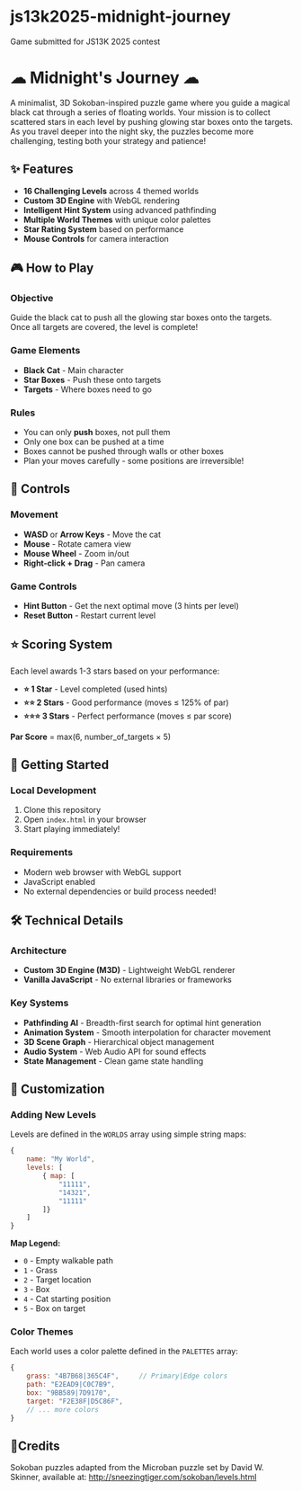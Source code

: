 # js13k2025-midnight-journey
Game submitted for JS13K 2025 contest

# ☁ Midnight's Journey ☁

A minimalist, 3D Sokoban-inspired puzzle game where you guide a magical black cat through a series of floating worlds. Your mission is to collect scattered stars in each level by pushing glowing 
star boxes onto the targets. As you travel deeper into the night sky, the puzzles become more challenging, testing both your strategy and patience!

## ✨ Features

- **16 Challenging Levels** across 4 themed worlds
- **Custom 3D Engine** with WebGL rendering
- **Intelligent Hint System** using advanced pathfinding
- **Multiple World Themes** with unique color palettes
- **Star Rating System** based on performance
- **Mouse Controls** for camera interaction

## 🎮 How to Play

### Objective
Guide the black cat to push all the glowing star boxes onto the targets. Once all targets are covered, the level is complete!

### Game Elements
- **Black Cat** - Main character
- **Star Boxes** - Push these onto targets
- **Targets** - Where boxes need to go

### Rules
- You can only **push** boxes, not pull them
- Only one box can be pushed at a time
- Boxes cannot be pushed through walls or other boxes
- Plan your moves carefully - some positions are irreversible!

## 🎯 Controls

### Movement
- **WASD** or **Arrow Keys** - Move the cat
- **Mouse** - Rotate camera view
- **Mouse Wheel** - Zoom in/out
- **Right-click + Drag** - Pan camera

### Game Controls
- **Hint Button** - Get the next optimal move (3 hints per level)
- **Reset Button** - Restart current level

## ⭐ Scoring System

Each level awards 1-3 stars based on your performance:

- **⭐ 1 Star** - Level completed (used hints)
- **⭐⭐ 2 Stars** - Good performance (moves ≤ 125% of par)
- **⭐⭐⭐ 3 Stars** - Perfect performance (moves ≤ par score)

**Par Score** = max(6, number_of_targets × 5)

## 🚀 Getting Started

### Local Development
1. Clone this repository
2. Open `index.html` in your browser
3. Start playing immediately!

### Requirements
- Modern web browser with WebGL support
- JavaScript enabled
- No external dependencies or build process needed!

## 🛠️ Technical Details

### Architecture
- **Custom 3D Engine (M3D)** - Lightweight WebGL renderer
- **Vanilla JavaScript** - No external libraries or frameworks

### Key Systems
- **Pathfinding AI** - Breadth-first search for optimal hint generation
- **Animation System** - Smooth interpolation for character movement
- **3D Scene Graph** - Hierarchical object management
- **Audio System** - Web Audio API for sound effects
- **State Management** - Clean game state handling

## 🎨 Customization

### Adding New Levels
Levels are defined in the `WORLDS` array using simple string maps:

```javascript
{
    name: "My World",
    levels: [
        { map: [
            "11111",
            "14321", 
            "11111"
        ]}
    ]
}
```

**Map Legend:**
- `0` - Empty walkable path
- `1` - Grass  
- `2` - Target location
- `3` - Box
- `4` - Cat starting position
- `5` - Box on target

### Color Themes
Each world uses a color palette defined in the `PALETTES` array:

```javascript
{
    grass: "4B7B68|365C4F",     // Primary|Edge colors
    path: "E2EAD9|C0C7B9",
    box: "9BB589|7D9170",
    target: "F2E38F|D5C86F",
    // ... more colors
}
```

## 📝Credits
Sokoban puzzles adapted from the Microban puzzle set by David W. Skinner,
available at: http://sneezingtiger.com/sokoban/levels.html
